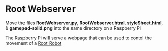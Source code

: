 # Root Webserver

Move the files **RootWebserver.py**, **RootWebserver.html**, **styleSheet.html**, & **gamepad-solid.png** into the same directory on a Raspberry Pi

The Raspberry Pi will serve a webpage that can be used to contol the movement of a <a href=https://root.irobot.com/>Root Robot</a> 